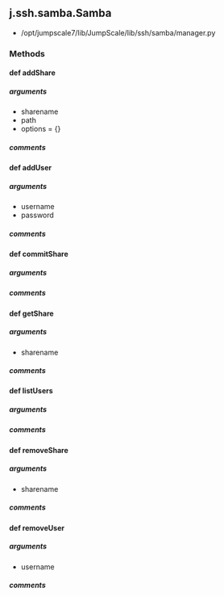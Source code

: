 ## j.ssh.samba.Samba

- /opt/jumpscale7/lib/JumpScale/lib/ssh/samba/manager.py

### Methods

#### def addShare 
##### arguments

- sharename
- path
- options = \{\}

##### comments

#### def addUser 
##### arguments

- username
- password

##### comments

#### def commitShare 
##### arguments

##### comments

#### def getShare 
##### arguments

- sharename

##### comments

#### def listUsers 
##### arguments

##### comments

#### def removeShare 
##### arguments

- sharename

##### comments

#### def removeUser 
##### arguments

- username

##### comments

